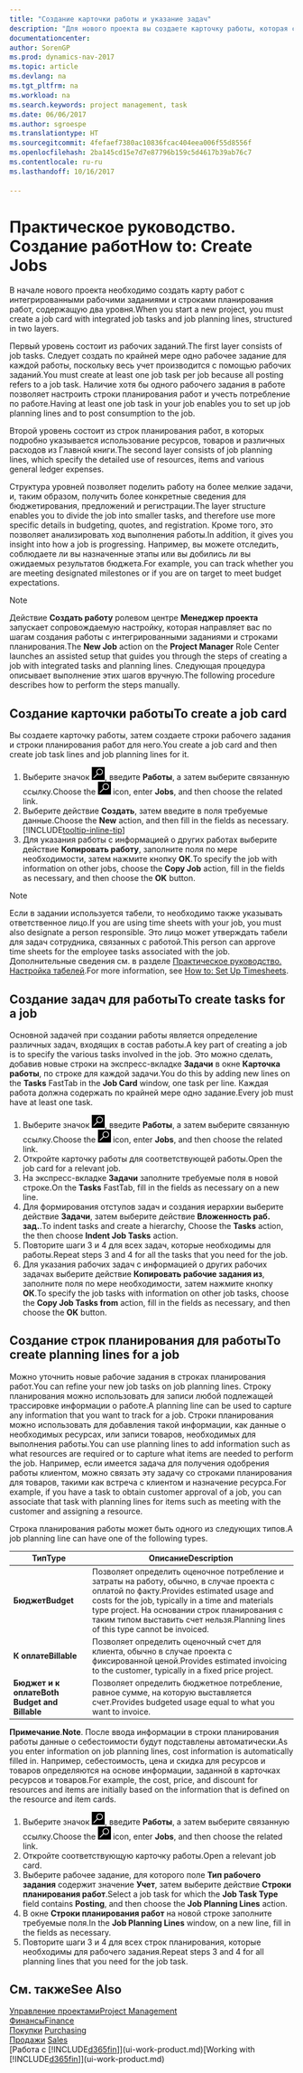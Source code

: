 ```yaml
---
title: "Создание карточки работы и указание задач"
description: "Для нового проекта вы создаете карточку работы, которая содержит рабочие задания и строки планирования, помогающие управлять ходом выполнения бюджетами."
documentationcenter: 
author: SorenGP
ms.prod: dynamics-nav-2017
ms.topic: article
ms.devlang: na
ms.tgt_pltfrm: na
ms.workload: na
ms.search.keywords: project management, task
ms.date: 06/06/2017
ms.author: sgroespe
ms.translationtype: HT
ms.sourcegitcommit: 4fefaef7380ac10836fcac404eea006f55d8556f
ms.openlocfilehash: 2ba145cd15e7d7e87796b159c5d4617b39ab76c7
ms.contentlocale: ru-ru
ms.lasthandoff: 10/16/2017

---
```

# <a name="how-to-create-jobs"></a><span data-ttu-id="736ed-103">Практическое руководство. Создание работ</span><span class="sxs-lookup"><span data-stu-id="736ed-103">How to: Create Jobs</span></span>
<span data-ttu-id="736ed-104">В начале нового проекта необходимо создать карту работ с интегрированными рабочими заданиями и строками планирования работ, содержащую два уровня.</span><span class="sxs-lookup"><span data-stu-id="736ed-104">When you start a new project, you must create a job card with integrated job tasks and job planning lines, structured in two layers.</span></span>  

<span data-ttu-id="736ed-105">Первый уровень состоит из рабочих заданий.</span><span class="sxs-lookup"><span data-stu-id="736ed-105">The first layer consists of job tasks.</span></span> <span data-ttu-id="736ed-106">Следует создать по крайней мере одно рабочее задание для каждой работы, поскольку весь учет производится с помощью рабочих заданий.</span><span class="sxs-lookup"><span data-stu-id="736ed-106">You must create at least one job task per job because all posting refers to a job task.</span></span> <span data-ttu-id="736ed-107">Наличие хотя бы одного рабочего задания в работе позволяет настроить строки планирования работ и учесть потребление по работе.</span><span class="sxs-lookup"><span data-stu-id="736ed-107">Having at least one job task in your job enables you to set up job planning lines and to post consumption to the job.</span></span>

<span data-ttu-id="736ed-108">Второй уровень состоит из строк планирования работ, в которых подробно указывается использование ресурсов, товаров и различных расходов из Главной книги.</span><span class="sxs-lookup"><span data-stu-id="736ed-108">The second layer consists of job planning lines, which specify the detailed use of resources, items and various general ledger expenses.</span></span>

<span data-ttu-id="736ed-109">Структура уровней позволяет поделить работу на более мелкие задачи, и, таким образом, получить более конкретные сведения для бюджетирования, предложений и регистрации.</span><span class="sxs-lookup"><span data-stu-id="736ed-109">The layer structure enables you to divide the job into smaller tasks, and therefore use more specific details in budgeting, quotes, and registration.</span></span> <span data-ttu-id="736ed-110">Кроме того, это позволяет анализировать ход выполнения работы.</span><span class="sxs-lookup"><span data-stu-id="736ed-110">In addition, it gives you insight into how a job is progressing.</span></span> <span data-ttu-id="736ed-111">Например, вы можете отследить, соблюдаете ли вы назначенные этапы или вы добились ли вы ожидаемых результатов бюджета.</span><span class="sxs-lookup"><span data-stu-id="736ed-111">For example, you can track whether you are meeting designated milestones or if you are on target to meet budget expectations.</span></span>

> [!NOTE]  
>   <span data-ttu-id="736ed-112">Действие **Создать работу** ролевом центре **Менеджер проекта** запускает сопровождаемую настройку, которая направляет вас по шагам создания работы с интегрированными заданиями и строками планирования.</span><span class="sxs-lookup"><span data-stu-id="736ed-112">The **New Job** action on the **Project Manager** Role Center launches an assisted setup that guides you through the steps of creating a job with integrated tasks and planning lines.</span></span> <span data-ttu-id="736ed-113">Следующая процедура описывает выполнение этих шагов вручную.</span><span class="sxs-lookup"><span data-stu-id="736ed-113">The following procedure describes how to perform the steps manually.</span></span>

## <a name="to-create-a-job-card"></a><span data-ttu-id="736ed-114">Создание карточки работы</span><span class="sxs-lookup"><span data-stu-id="736ed-114">To create a job card</span></span>
<span data-ttu-id="736ed-115">Вы создаете карточку работы, затем создаете строки рабочего задания и строки планирования работ для него.</span><span class="sxs-lookup"><span data-stu-id="736ed-115">You create a job card and then create job task lines and job planning lines for it.</span></span>

1. <span data-ttu-id="736ed-116">Выберите значок ![Поиск страницы или отчета](media/ui-search/search_small.png "Значок поиска страницы или отчета"), введите **Работы**, а затем выберите связанную ссылку.</span><span class="sxs-lookup"><span data-stu-id="736ed-116">Choose the ![Search for Page or Report](media/ui-search/search_small.png "Search for Page or Report icon") icon, enter **Jobs**, and then choose the related link.</span></span>  
2. <span data-ttu-id="736ed-117">Выберите действие **Создать**, затем введите в поля требуемые данные.</span><span class="sxs-lookup"><span data-stu-id="736ed-117">Choose the **New** action, and then fill in the fields as necessary.</span></span> [!INCLUDE[tooltip-inline-tip](includes/tooltip-inline-tip_md.md)]
3. <span data-ttu-id="736ed-118">Для указания работы с информацией о других работах выберите действие **Копировать работу**, заполните поля по мере необходимости, затем нажмите кнопку **ОК**.</span><span class="sxs-lookup"><span data-stu-id="736ed-118">To specify the job with information on other jobs, choose the **Copy Job** action, fill in the fields as necessary, and then choose the **OK** button.</span></span>

> [!NOTE]  
>   <span data-ttu-id="736ed-119">Если в задании используется табели, то необходимо также указывать ответственное лицо.</span><span class="sxs-lookup"><span data-stu-id="736ed-119">If you are using time sheets with your job, you must also designate a person responsible.</span></span> <span data-ttu-id="736ed-120">Это лицо может утверждать табели для задач сотрудника, связанных с работой.</span><span class="sxs-lookup"><span data-stu-id="736ed-120">This person can approve time sheets for the employee tasks associated with the job.</span></span> <span data-ttu-id="736ed-121">Дополнительные сведения см. в разделе [Практическое руководство. Настройка табелей](projects-how-setup-time-sheets.md).</span><span class="sxs-lookup"><span data-stu-id="736ed-121">For more information, see [How to: Set Up Timesheets](projects-how-setup-time-sheets.md).</span></span>

## <a name="to-create-tasks-for-a-job"></a><span data-ttu-id="736ed-122">Создание задач для работы</span><span class="sxs-lookup"><span data-stu-id="736ed-122">To create tasks for a job</span></span>
<span data-ttu-id="736ed-123">Основной задачей при создании работы является определение различных задач, входящих в состав работы.</span><span class="sxs-lookup"><span data-stu-id="736ed-123">A key part of creating a job is to specify the various tasks involved in the job.</span></span> <span data-ttu-id="736ed-124">Это можно сделать, добавив новые строки на экспресс-вкладке **Задачи** в окне **Карточка работы**, по строке для каждой задачи.</span><span class="sxs-lookup"><span data-stu-id="736ed-124">You do this by adding new lines on the **Tasks** FastTab in the **Job Card** window, one task per line.</span></span> <span data-ttu-id="736ed-125">Каждая работа должна содержать по крайней мере одно задание.</span><span class="sxs-lookup"><span data-stu-id="736ed-125">Every job must have at least one task.</span></span>

1. <span data-ttu-id="736ed-126">Выберите значок ![Поиск страницы или отчета](media/ui-search/search_small.png "Значок поиска страницы или отчета"), введите **Работы**, а затем выберите связанную ссылку.</span><span class="sxs-lookup"><span data-stu-id="736ed-126">Choose the ![Search for Page or Report](media/ui-search/search_small.png "Search for Page or Report icon") icon, enter **Jobs**, and then choose the related link.</span></span>
2. <span data-ttu-id="736ed-127">Откройте карточку работы для соответствующей работы.</span><span class="sxs-lookup"><span data-stu-id="736ed-127">Open the job card for a relevant job.</span></span>
3. <span data-ttu-id="736ed-128">На экспресс-вкладке **Задачи** заполните требуемые поля в новой строке.</span><span class="sxs-lookup"><span data-stu-id="736ed-128">On the **Tasks** FastTab, fill in the fields as necessary on a new line.</span></span>
4. <span data-ttu-id="736ed-129">Для формирования отступов задач и создания иерархии выберите действие **Задачи**, затем выберите действие **Вложенность раб. зад.**.</span><span class="sxs-lookup"><span data-stu-id="736ed-129">To indent tasks and create a hierarchy, Choose the **Tasks** action, the then choose **Indent Job Tasks** action.</span></span>
5. <span data-ttu-id="736ed-130">Повторите шаги 3 и 4 для всех задач, которые необходимы для работы.</span><span class="sxs-lookup"><span data-stu-id="736ed-130">Repeat steps 3 and 4 for all the tasks that you need for the job.</span></span>
6. <span data-ttu-id="736ed-131">Для указания рабочих задач с информацией о других рабочих задачах выберите действие **Копировать рабочие задания из**, заполните поля по мере необходимости, затем нажмите кнопку **ОК**.</span><span class="sxs-lookup"><span data-stu-id="736ed-131">To specify the job tasks with information on other job tasks, choose the **Copy Job Tasks from** action, fill in the fields as necessary, and then choose the **OK** button.</span></span>

## <a name="to-create-planning-lines-for-a-job"></a><span data-ttu-id="736ed-132">Создание строк планирования для работы</span><span class="sxs-lookup"><span data-stu-id="736ed-132">To create planning lines for a job</span></span>
<span data-ttu-id="736ed-133">Можно уточнить новые рабочие задания в строках планирования работ.</span><span class="sxs-lookup"><span data-stu-id="736ed-133">You can refine your new job tasks on job planning lines.</span></span> <span data-ttu-id="736ed-134">Строку планирования можно использовать для записи любой подлежащей трассировке информации о работе.</span><span class="sxs-lookup"><span data-stu-id="736ed-134">A planning line can be used to capture any information that you want to track for a job.</span></span> <span data-ttu-id="736ed-135">Строки планирования можно использовать для добавления такой информации, как данные о необходимых ресурсах, или записи товаров, необходимых для выполнения работы.</span><span class="sxs-lookup"><span data-stu-id="736ed-135">You can use planning lines to add information such as what resources are required or to capture what items are needed to perform the job.</span></span> <span data-ttu-id="736ed-136">Например, если имеется задача для получения одобрения работы клиентом, можно связать эту задачу со строками планирования для товаров, такими как встреча с клиентом и назначение ресурса.</span><span class="sxs-lookup"><span data-stu-id="736ed-136">For example, if you have a task to obtain customer approval of a job, you can associate that task with planning lines for items such as meeting with the customer and assigning a resource.</span></span>  

<span data-ttu-id="736ed-137">Строка планирования работы может быть одного из следующих типов.</span><span class="sxs-lookup"><span data-stu-id="736ed-137">A job planning line can have one of the following types.</span></span>  

| <span data-ttu-id="736ed-138">Тип</span><span class="sxs-lookup"><span data-stu-id="736ed-138">Type</span></span> | <span data-ttu-id="736ed-139">Описание</span><span class="sxs-lookup"><span data-stu-id="736ed-139">Description</span></span> |
| --- | --- |
| <span data-ttu-id="736ed-140">**Бюджет**</span><span class="sxs-lookup"><span data-stu-id="736ed-140">**Budget**</span></span> |<span data-ttu-id="736ed-141">Позволяет определить оценочное потребление и затраты на работу, обычно, в случае проекта с оплатой по факту.</span><span class="sxs-lookup"><span data-stu-id="736ed-141">Provides estimated usage and costs for the job, typically in a time and materials type project.</span></span> <span data-ttu-id="736ed-142">На основании строк планирования с таким типом выставить счет нельзя.</span><span class="sxs-lookup"><span data-stu-id="736ed-142">Planning lines of this type cannot be invoiced.</span></span> |
| <span data-ttu-id="736ed-143">**К оплате**</span><span class="sxs-lookup"><span data-stu-id="736ed-143">**Billable**</span></span> |<span data-ttu-id="736ed-144">Позволяет определить оценочный счет для клиента, обычно в случае проекта с фиксированной ценой.</span><span class="sxs-lookup"><span data-stu-id="736ed-144">Provides estimated invoicing to the customer, typically in a fixed price project.</span></span> |
| <span data-ttu-id="736ed-145">**Бюджет и к оплате**</span><span class="sxs-lookup"><span data-stu-id="736ed-145">**Both Budget and Billable**</span></span> |<span data-ttu-id="736ed-146">Позволяет определить бюджетное потребление, равное сумме, на которую выставляется счет.</span><span class="sxs-lookup"><span data-stu-id="736ed-146">Provides budgeted usage equal to what you want to invoice.</span></span> |

<span data-ttu-id="736ed-147">**Примечание**.</span><span class="sxs-lookup"><span data-stu-id="736ed-147">**Note**.</span></span> <span data-ttu-id="736ed-148">После ввода информации в строки планирования работы данные о себестоимости будут подставлены автоматически.</span><span class="sxs-lookup"><span data-stu-id="736ed-148">As you enter information on job planning lines, cost information is automatically filled in.</span></span> <span data-ttu-id="736ed-149">Например, себестоимость, цена и скидка для ресурсов и товаров определяются на основе информации, заданной в карточках ресурсов и товаров.</span><span class="sxs-lookup"><span data-stu-id="736ed-149">For example, the cost, price, and discount for resources and items are initially based on the information that is defined on the resource and item cards.</span></span>

1. <span data-ttu-id="736ed-150">Выберите значок ![Поиск страницы или отчета](media/ui-search/search_small.png "Значок поиска страницы или отчета"), введите **Работы**, а затем выберите связанную ссылку.</span><span class="sxs-lookup"><span data-stu-id="736ed-150">Choose the ![Search for Page or Report](media/ui-search/search_small.png "Search for Page or Report icon") icon, enter **Jobs**, and then choose the related link.</span></span>
2. <span data-ttu-id="736ed-151">Откройте соответствующую карточку работы.</span><span class="sxs-lookup"><span data-stu-id="736ed-151">Open a relevant job card.</span></span>
3. <span data-ttu-id="736ed-152">Выберите рабочее задание, для которого поле **Тип рабочего задания** содержит значение **Учет**, затем выберите действие **Строки планирования работ**.</span><span class="sxs-lookup"><span data-stu-id="736ed-152">Select a job task for which the **Job Task Type** field contains **Posting**, and then choose the **Job Planning Lines** action.</span></span>  
4. <span data-ttu-id="736ed-153">В окне **Строки планирования работ** на новой строке заполните требуемые поля.</span><span class="sxs-lookup"><span data-stu-id="736ed-153">In the **Job Planning Lines** window, on a new line, fill in the fields as necessary.</span></span>
5. <span data-ttu-id="736ed-154">Повторите шаги 3 и 4 для всех строк планирования, которые необходимы для рабочего задания.</span><span class="sxs-lookup"><span data-stu-id="736ed-154">Repeat steps 3 and 4 for all planning lines that you need for the job task.</span></span>

## <a name="see-also"></a><span data-ttu-id="736ed-155">См. также</span><span class="sxs-lookup"><span data-stu-id="736ed-155">See Also</span></span>
[<span data-ttu-id="736ed-156">Управление проектами</span><span class="sxs-lookup"><span data-stu-id="736ed-156">Project Management</span></span>](projects-manage-projects.md)  
[<span data-ttu-id="736ed-157">Финансы</span><span class="sxs-lookup"><span data-stu-id="736ed-157">Finance</span></span>](finance.md)  
<span data-ttu-id="736ed-158">[Покупки](purchasing-manage-purchasing.md)       </span><span class="sxs-lookup"><span data-stu-id="736ed-158">[Purchasing](purchasing-manage-purchasing.md)       </span></span>  
<span data-ttu-id="736ed-159">[Продажи](sales-manage-sales.md)    </span><span class="sxs-lookup"><span data-stu-id="736ed-159">[Sales](sales-manage-sales.md)    </span></span>  
<span data-ttu-id="736ed-160">[Работа с [!INCLUDE[d365fin](includes/d365fin_md.md)]](ui-work-product.md)</span><span class="sxs-lookup"><span data-stu-id="736ed-160">[Working with [!INCLUDE[d365fin](includes/d365fin_md.md)]](ui-work-product.md)</span></span>  

